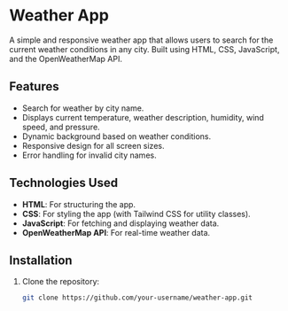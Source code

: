 # Weather App

A simple and responsive weather app that allows users to search for the current weather conditions in any city. Built using HTML, CSS, JavaScript, and the OpenWeatherMap API.

## Features
- Search for weather by city name.
- Displays current temperature, weather description, humidity, wind speed, and pressure.
- Dynamic background based on weather conditions.
- Responsive design for all screen sizes.
- Error handling for invalid city names.

## Technologies Used
- **HTML**: For structuring the app.
- **CSS**: For styling the app (with Tailwind CSS for utility classes).
- **JavaScript**: For fetching and displaying weather data.
- **OpenWeatherMap API**: For real-time weather data.

## Installation
1. Clone the repository:
   ```bash
   git clone https://github.com/your-username/weather-app.git
